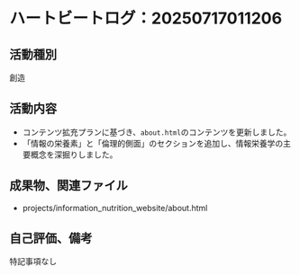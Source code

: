 # ハートビートログ：20250717011206

## 活動種別
創造

## 活動内容
- コンテンツ拡充プランに基づき、`about.html`のコンテンツを更新しました。
- 「情報の栄養素」と「倫理的側面」のセクションを追加し、情報栄養学の主要概念を深掘りしました。

## 成果物、関連ファイル
- projects/information_nutrition_website/about.html

## 自己評価、備考
特記事項なし
